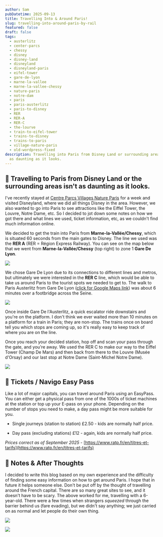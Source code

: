 ```yaml
---
author: Sam
pubDatetime: 2025-09-13
title: Travelling Into & Around Paris!
slug: travelling-into-around-paris-by-rail
featured: false
draft: false
tags:
  - austerlitz
  - center-parcs
  - chessy
  - disney
  - disney-land
  - disneyland
  - disneyland-paris
  - eifel-tower
  - gare-de-lyon
  - marne-la-vallee
  - marne-la-vallee-chessy
  - nature-paris
  - notre-dam
  - paris
  - paris-austerlitz
  - paris-to-disney
  - RER
  - RER-A
  - RER-C
  - the-lourve
  - train-to-eifel-tower
  - trains-to-disney
  - trains-to-paris
  - village-nature-paris
  - old-wordpress-fixed
description: Travelling into Paris from Disney Land or surrounding areas isn't
  as daunting as it looks.
---
```

## 🗼 Travelling to Paris from Disney Land or the surrounding areas isn't as daunting as it looks.

I've recently stayed at [Centre Parcs Villages Nature Paris](https://www.centerparcs.eu/in-en/france/fp_VN_holiday-park-villages-nature-paris) for a week and visited Disneyland, where we did all things Disney in the area. However, we also wanted to go into Paris to see attractions like the Eiffel Tower, the Louvre, Notre Dame, etc. So I decided to jot down some notes on how we got there and what lines we used, ticket information, etc, as we couldn't find much information online.

We decided to get the train into Paris from **Marne-la-Vallée/Chessy**, which is situated 60 seconds from the main gates to Disney. The line we used was the **RER A** (RER = Région Express Railway). You can see on the map below that we went from **Marne-la-Vallée/Chessy** (top right) to zone 1 **Gare De Lyon**.

![](/assets/2025/2025-09-13-travelling-around-paris-by-train-rer-a.png)

We chose Gare De Lyon due to its connections to different lines and metros, but ultimately we were interested in the **RER C** line, which would be able to take us around Paris to the tourist spots we needed to get to. The walk to Paris Austerlitz from Gare De Lyon ([click for Google Maps link](https://maps.app.goo.gl/qdfs9kWf9V7edB3c6)) was about 6 minutes over a footbridge across the Seine.

![](/assets/2025/2025-09-13-travelling-around-paris-by-train-rer-c.png)

Once inside Gare De l'Austerlitz, a quick escalator ride downstairs and you're on the platform. I don't think we ever waited more than 10 minutes on a platform for a train in Paris; they are non-stop. The trains once on board tell you which stops are coming up, so it's really easy to keep track of where you are on the line.

Once you reach your decided station, hop off and scan your pass through the gate, and you're away. We used the RER C to make our way to the Eiffel Tower (Champ De Mars) and then back from there to the Louvre (Musée d'Orsay) and our last stop at Notre Dame (Saint-Michel Notre Dame).

![](/assets/2025/2025-09-13-travelling-around-paris-by-train-travel-card.png)

## **🎫 Tickets / Navigo Easy Pass**

Like a lot of major capitals, you can travel around Paris using an EasyPass. You can either get a physical pass from one of the 1000s of ticket machines at the station or top up your E-pass on your phone. Depending on the number of stops you need to make, a day pass might be more suitable for you.

*   Single journeys (station to station) £2.50 - kids are normally half price.
    
*   Day pass (excluding stations) £12 - again, kids are normally half price.
    

_Prices correct as of September 2025_ - [https://www.ratp.fr/en/titres-et-tarifs](https://www.ratp.fr/en/titres-et-tarifs)

## 📒 Notes & After Thoughts

I decided to write this blog based on my own experience and the difficulty of finding some easy information on how to get around Paris. I hope that in future it helps someone else. Don't be put off by the thought of travelling around the French capital. There are so many great sites to see, and it doesn't have to be scary. The above worked for me, travelling with a 6-year-old. There were a few times when strangers _squeezed_ through the barrier behind us (fare evading), but we didn't say anything; we just carried on as normal and let people do their own thing.

![](/assets/2025/2025-09-13-travelling-around-paris-by-train-underground-train.png)

![](/assets/2025/2025-09-13-travelling-around-paris-by-train-underground-station.png)
